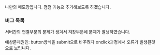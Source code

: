 

나만의 메모장입니다.
점점 기능으 추가해보도록 하겠습니다.




### 버그 목록
서버간의 연결부분의 문제가 생겨서 저장부분에 문제가 발생하였습니다.

예상문제원인: button방식을 submit으로 바꾸려다 onclick과정에서 오류가 발생된것으로 보입니다.
